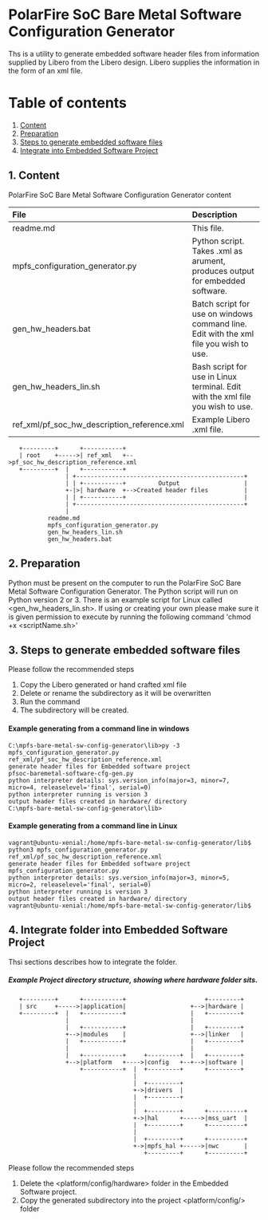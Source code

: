 # PolarFire SoC Bare Metal Software Configuration Generator
Ths is a utility to generate embedded software header files from information supplied
by Libero from the Libero design. Libero supplies the information in the form 
of an xml file.

# Table of contents
1. [ Content ](#content)
2. [ Preparation ](#prep)
3. [ Steps to generate embedded software files ](#initial)
4. [ Integrate <hardware> into Embedded Software Project ](#Int)


## 1. Content <a name="content"></a>
PolarFire SoC Bare Metal Software Configuration Generator content

| File                                          | Description       |       
| :-------------------------------------------- |:------------------| 
| readme.md                                     | This file.        |
| mpfs_configuration_generator.py           | Python script. Takes .xml as arument, produces output for embedded software.|   
| gen_hw_headers.bat                            | Batch script for use on windows command line. Edit with the xml file you wish to use.|    
| gen_hw_headers_lin.sh                         | Bash script for use in Linux terminal. Edit with the xml file you wish to use.|    
| ref_xml/pf_soc_hw_description_reference.xml   | Example Libero .xml file. |    

~~~
   +---------+      +-----------+
   | root    +----->| ref_xml   +-->pf_soc_hw_description_reference.xml
   +---------+  |   +-----------+
                | +-----------------------------------------------+
                | | +-----------+         Output                  |
                +-|>| hardware  +-->Created header files          |
                | | +-----------+                                 |
                | +-----------------------------------------------+
                |
           readme.md
           mpfs_configuration_generator.py
           gen_hw_headers_lin.sh
           gen_hw_headers.bat
~~~

## 2. Preparation <a name="prep"></a>
Python must be present on the computer to run the PolarFire SoC Bare Metal Software Configuration Generator.
The Python script will run on Python version 2 or 3.
There is an example script for Linux called <gen_hw_headers_lin.sh>. If using or creating your own 
please make sure it is given permission to execute by running the following command 'chmod +x <scriptName.sh>'

## 3. Steps to generate embedded software files <a name="initial"></a>
Please follow the recommended steps
1. Copy the Libero generated or hand crafted xml file
2. Delete or rename the subdirectory <hardware> as it will be overwritten
3. Run the command <python mpfs_configuration_generator.py nameofxml.xml>
4. The subdirectory <hardware> will be created. 

#### Example generating from a command line in windows
~~~~
C:\mpfs-bare-metal-sw-config-generator\lib>py -3 mpfs_configuration_generator.py ref_xml/pf_soc_hw_description_reference.xml
generate header files for Embedded software project
pfsoc-baremetal-software-cfg-gen.py
python interpreter details: sys.version_info(major=3, minor=7, micro=4, releaselevel='final', serial=0)
python interpreter running is version 3
output header files created in hardware/ directory
C:\mpfs-bare-metal-sw-config-generator\lib>
~~~~

#### Example generating from a command line in Linux
~~~~
vagrant@ubuntu-xenial:/home/mpfs-bare-metal-sw-config-generator/lib$ python3 mpfs_configuration_generator.py ref_xml/pf_soc_hw_description_reference.xml
generate header files for Embedded software project
mpfs_configuration_generator.py
python interpreter details: sys.version_info(major=3, minor=5, micro=2, releaselevel='final', serial=0)
python interpreter running is version 3
output header files created in hardware/ directory
vagrant@ubuntu-xenial:/home/mpfs-bare-metal-sw-config-generator/lib$ 
~~~~

## 4. Integrate <hardware> folder into Embedded Software Project <a name="Int"></a>

Thsi sections describes how to integrate the <hardware> folder.

##### Example Project directory structure, showing where hardware folder sits.
~~~
   +---------+      +-----------+                      +---------+
   | src     +----->|application|                  +-->|hardware |
   +---------+  |   +-----------+                  |   +---------+
                |                                  |
                |   +-----------+                  |   +---------+
                +-->|modules    |                  +-->|linker   |
                |   +-----------+                  |   +---------+
                |                                  |
                |   +-----------+     +---------+  |   +---------+
                +-->|platform   +---->|config   +--+-->|software |
                    +-----------+  |  +---------+      +---------+
                                   |
                                   |  +---------+
                                   +->|drivers  |
                                   |  +---------+
                                   |
                                   |  +---------+      +----------+
                                   +->|hal      +----->|mss_uart  |
                                   |  +---------+      +----------+              
                                   |
                                   |  +---------+      +----------+
                                   +->|mpfs_hal +----->|nwc       |
                                      +---------+      +----------+
~~~


Please follow the recommended steps
1. Delete the <platform/config/hardware> folder in the Embedded Software project.
2. Copy the generated subdirectory <hardware> into the project <platform/config/> folder


